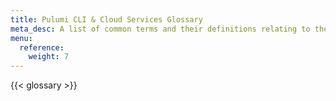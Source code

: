 ```yaml
---
title: Pulumi CLI & Cloud Services Glossary
meta_desc: A list of common terms and their definitions relating to the Pulumi CLI and Cloud Services.
menu:
  reference:
    weight: 7
---
```


{{< glossary >}}

